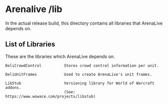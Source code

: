 # Arenalive /lib
In the actual release build, this directory contains all libraries that ArenaLive depends on.

## List of Libraries
These are the libraries which ArenaLive depends on.
```
DeliCrowdControl          Stores crowd control information per unit.

DeliUnitFrames            Used to create ArenaLive's unit frames.

LibStub                   Versioning library for World of Warcraft addons.
                          (See: https://www.wowace.com/projects/libstub)
```
